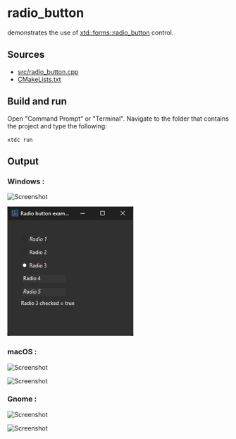 # radio_button

demonstrates the use of [xtd::forms::radio_button](https://gammasoft71.github.io/xtd/reference_guides/latest/classxtd_1_1forms_1_1radio__button.html) control.

## Sources

* [src/radio_button.cpp](src/radio_button.cpp)
* [CMakeLists.txt](CMakeLists.txt)

## Build and run

Open "Command Prompt" or "Terminal". Navigate to the folder that contains the project and type the following:

```shell
xtdc run
```

## Output

### Windows :

![Screenshot](../../../../docs/pictures/examples/radio_button_w.png)

![Screenshot](../../../../docs/pictures/examples/radio_button_wd.png)

### macOS :

![Screenshot](../../../../docs/pictures/examples/radio_button_m.png)

![Screenshot](../../../../docs/pictures/examples/radio_button_md.png)

### Gnome :

![Screenshot](../../../../docs/pictures/examples/radio_button_g.png)

![Screenshot](../../../../docs/pictures/examples/radio_button_gd.png)
